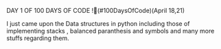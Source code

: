 DAY 1 OF 100 DAYS OF CODE !🖤(#100DaysOfCode)(April 18,21)

I just came upon the Data structures in python including those of implementing stacks , balanced paranthesis and symbols and many more stuffs regarding them.
